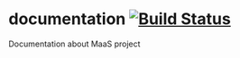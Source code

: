 # documentation [![Build Status](https://travis-ci.org/BugBusterSWE/documentation.svg?branch=master)](https://travis-ci.org/BugBusterSWE/documentation)

Documentation about MaaS project

